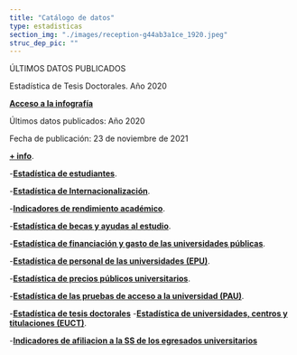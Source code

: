 ```yaml
---
title: "Catálogo de datos"
type: estadisticas
section_img: "./images/reception-g44ab3a1ce_1920.jpeg"
struc_dep_pic: ""
---
```

ÚLTIMOS DATOS PUBLICADOS

Estadística de Tesis Doctorales. Año 2020

[**Acceso a la infografía**](https://public.tableau.com/views/EstadsticadeTesisDoctorales_VF/InfografiaETD?%3AshowVizHome=no&%3Aembed=true#3)

Últimos datos publicados: Año 2020

Fecha de publicación: 23 de noviembre de 2021

[**+ info**](https://www.universidades.gob.es/portal/site/universidades/menuitem.a9621cf716a24d251662c810026041a0/?vgnextoid=c2f4122d36680710VgnVCM1000001d04140aRCRD).

-[**Estadística de estudiantes**](https://www.universidades.gob.es/portal/site/universidades/menuitem.78fe777017742d34e0acc310026041a0/?vgnextoid=3b80122d36680710VgnVCM1000001d04140aRCRD).  

-[**Estadística de Internacionalización**](https://www.universidades.gob.es/portal/site/universidades/menuitem.a9621cf716a24d251662c810026041a0/?vgnextoid=2e0f122d36680710VgnVCM1000001d04140aRCRD).  

-[**Indicadores de rendimiento académico**](https://www.universidades.gob.es/portal/site/universidades/menuitem.78fe777017742d34e0acc310026041a0/?vgnextoid=c08855e937680710VgnVCM1000001d04140aRCRD).  

-[**Estadística de becas y ayudas al estudio**](https://www.universidades.gob.es/portal/site/universidades/menuitem.78fe777017742d34e0acc310026041a0/?vgnextoid=99ef122d36680710VgnVCM1000001d04140aRCRD).  

-[**Estadística de financiación y gasto de las universidades públicas**](https://www.universidades.gob.es/portal/site/universidades/menuitem.a9621cf716a24d251662c810026041a0/?vgnextoid=afd155e937680710VgnVCM1000001d04140aRCRD).  

-[**Estadística de personal de las universidades (EPU)**](https://www.universidades.gob.es/portal/site/universidades/menuitem.78fe777017742d34e0acc310026041a0/?vgnextoid=514e122d36680710VgnVCM1000001d04140aRCRD).  

-[**Estadística de precios públicos universitarios**](https://www.universidades.gob.es/portal/site/universidades/menuitem.78fe777017742d34e0acc310026041a0/?vgnextoid=514e122d36680710VgnVCM1000001d04140aRCRD).  

-[**Estadística de las pruebas de acceso a la universidad (PAU)**](https://www.universidades.gob.es/portal/site/universidades/menuitem.78fe777017742d34e0acc310026041a0/?vgnextoid=6e03122d36680710VgnVCM1000001d04140aRCRD). 

-[**Estadística de tesis doctorales**](https://www.universidades.gob.es/portal/site/universidades/menuitem.a9621cf716a24d251662c810026041a0/?vgnextoid=c2f4122d36680710VgnVCM1000001d04140aRCRD)
-[**Estadística de universidades, centros y titulaciones (EUCT)**](https://www.universidades.gob.es/portal/site/universidades/menuitem.a9621cf716a24d251662c810026041a0/?vgnextoid=a1a6122d36680710VgnVCM1000001d04140aRCRD).  

-[**Indicadores de afiliacion a la SS de los egresados universitarios**](https://www.universidades.gob.es/portal/site/universidades/menuitem.78fe777017742d34e0acc310026041a0/?vgnextoid=b747122d36680710VgnVCM1000001d04140aRCRD)
